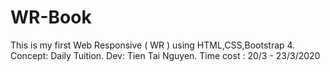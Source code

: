 # WR-Book
This is my first Web Responsive ( WR ) using HTML,CSS,Bootstrap 4.
Concept: Daily Tuition.
Dev: Tien Tai Nguyen.
Time cost : 20/3 - 23/3/2020
